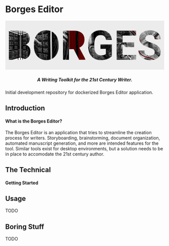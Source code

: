 # Borges Editor
<div align="center">

<img src="./borges.png" alt="Borges Editor" width="600" />


##### A Writing Toolkit for the 21st Century Writer.

</div>

Initial development repository for dockerized Borges Editor application. 

## Introduction
#### What is the Borges Editor?
The Borges Editor is an application that tries to streamline the creation process for writers. Storyboarding, brainstorming, document organization, automated manuscript generation, and more are intended features for the tool.
Similar tools exist for desktop environments, but a solution needs to be in place to accomodate the 21st century author. 

## The Technical
#### Getting Started

## Usage
TODO

## Boring Stuff
TODO